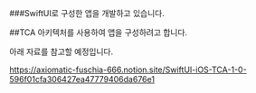 ###SwiftUI로 구성한 앱을 개발하고 있습니다. 

##TCA 아키텍처를 사용하여 앱을 구성하려고 합니다.

아래 자료를 참고할 예정입니다.

https://axiomatic-fuschia-666.notion.site/SwiftUI-iOS-TCA-1-0-596f01cfa306427ea47779406da676e1
